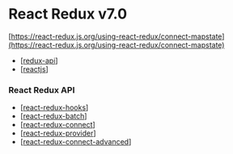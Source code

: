 # React Redux v7.0

[https://react-redux.js.org/using-react-redux/connect-mapstate](https://react-redux.js.org/using-react-redux/connect-mapstate)

- [[redux-api]]
- [[reactjs]]

### React Redux API

- [[react-redux-hooks]]
- [[react-redux-batch]]
- [[react-redux-connect]]
- [[react-redux-provider]]
- [[react-redux-connect-advanced]]

[//begin]: # "Autogenerated link references for markdown compatibility"
[redux-api]: ../redux-api/redux-api "Redux API"
[reactjs]: ../../reactjs "React JS"
[react-redux-hooks]: react-redux-hooks/react-redux-hooks "Hooks"
[react-redux-batch]: react-redux-batch "batch()"
[react-redux-connect]: react-redux-connect "ReactRedux.connect()"
[react-redux-provider]: react-redux-provider "Provider"
[react-redux-connect-advanced]: react-redux-connect-advanced "connectAdvanced()"
[//end]: # "Autogenerated link references"
